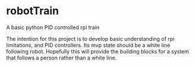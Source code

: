 # robotTrain
A basic python PID controlled rpi train

The intention for this project is to develop basic understanding of rpi limitations, and PID controllers. Its mvp state should be a white line following robot. Hopefully this will provide the building blocks for a system that follows a person rather than a white line.  
